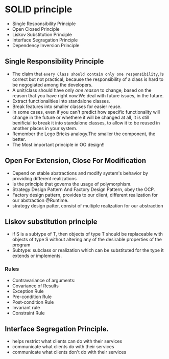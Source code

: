 # SOLID principle

- Single Responsibility Principle
- Open Closed Principle
- Liskov Substitution Principle
- Interface Segragation Principle
- Dependency Inversion Principle

## Single Responsibility Principle

- The claim that `every Class should contain only one responsibility`, is correct but not practical, because the responsibility of a class is hard to be negogiated among the developers.
- A unit/class should have only _one reason_ to change, based on the reason that you have right now.We deal with future issues, in the future.
- Extract functionalities into standalone classes.
- Break features into smaller classes for easier reuse.
- In some cases, even if you can't predict how specific functionality will change in the future or whethere it will be changed at all, it is still benificial to break it into standalone classes, to allow it to be reused in another places in your system.
- Remember the Lego Bricks analogy.The smaller the component, the better.
- The Most important principle in OO design!!

## Open For Extension, Close For Modification

- Depend on stable abstractions and modify system's behavior by providing different realizations
- Is the principle that governs the usage of polymorphism.
- Strategy Design Pattern And Factory Design Pattern, obey the OCP.
- Factory design pattern, provides to our client, different realization for our abstraction @Runtime.
- strategy design patter, consist of multiple realization for our abstraction

## Liskov substitution principle

- if S is a subtype of T, then objects of type T should be replaceable with objects of type S without altering any of the desirable properties of the program
- Subtype: subclass or realization which can be substituted for the type it extends or implements.

### Rules

- Contravariance of arguments:
- Covariance of Results
- Exception Rule
- Pre-condition Rule
- Post-condition Rule
- Invariant rule
- Constraint Rule

## Interface Segregation Principle.

- helps restrict what clients can do with their services
- communicate what clients do with their services
- communicate what clients don't do with their services
